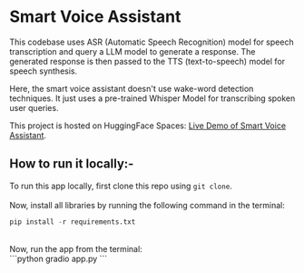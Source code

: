 # Smart Voice Assistant
This codebase uses ASR (Automatic Speech Recognition) model for speech transcription and query a LLM model to generate a response. The generated response is then passed to the TTS (text-to-speech) model for speech synthesis.

Here, the smart voice assistant doesn't use wake-word detection techniques. It just uses a pre-trained Whisper Model for transcribing spoken user queries.

This project is hosted on HuggingFace Spaces: [Live Demo of Smart Voice Assistant](https://huggingface.co/spaces/heliosbrahma/voice-assistant).
<br>
## How to run it locally:-
To run this app locally, first clone this repo using `git clone`.<br><br>
Now, install all libraries by running the following command in the terminal:<br>
```python
pip install -r requirements.txt
```
<br>
Now, run the app from the terminal:<br>
```python
gradio app.py
```

